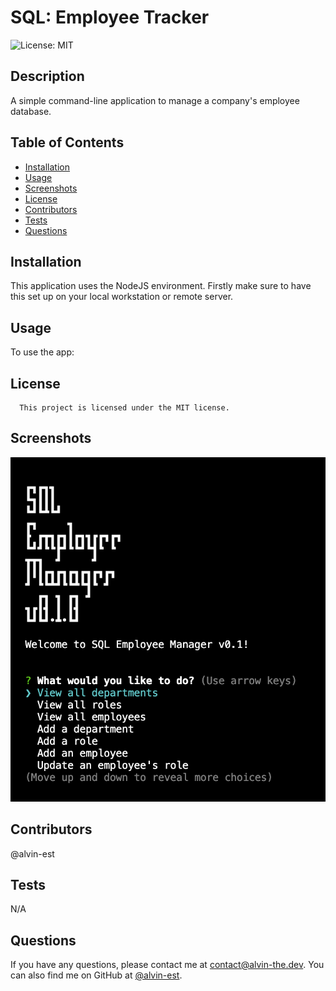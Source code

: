 # SQL: Employee Tracker
![License: MIT](https://img.shields.io/badge/License-MIT-yellow.svg)
## Description
A simple command-line application to manage a company's employee database.
## Table of Contents
- [Installation](#installation)
- [Usage](#usage)
- [Screenshots](#screenshots)
- [License](#license)
- [Contributors](#Contributors)
- [Tests](#tests)
- [Questions](#questions)
## Installation
This application uses the NodeJS environment. Firstly make sure to have this set up on your local workstation or remote server.
## Usage
To use the app:
## License
      This project is licensed under the MIT license.
## Screenshots
![Screenshot](./misc/screenshot.png)
## Contributors
@alvin-est
## Tests
N/A
## Questions
If you have any questions, please contact me at [contact@alvin-the.dev](mailto:contact@alvin-the.dev). You can also find me on GitHub at [@alvin-est](https://github.com/@alvin-est).  